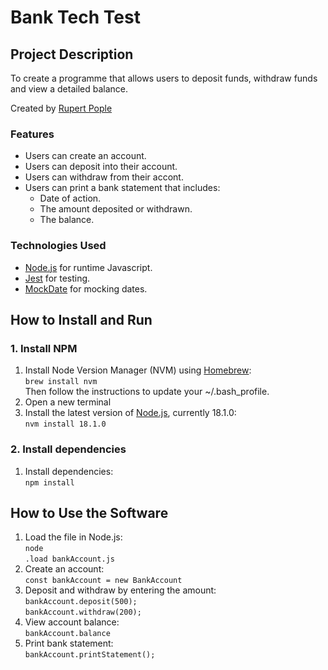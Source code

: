 # Bank Tech Test #

## Project Description ##
To create a programme that allows users to deposit funds, withdraw funds and view a detailed balance.

Created by [Rupert Pople](https://github.com/rupertpople)
### Features ###
* Users can create an account.
* Users can deposit into their account.
* Users can withdraw from their accont.
* Users can print a bank statement that includes:
  * Date of action.
  * The amount deposited or withdrawn.
  * The balance.

### Technologies Used ###
* [Node.js](https://nodejs.org/en/) for runtime Javascript.
* [Jest](https://jestjs.io/) for testing.
* [MockDate](https://www.npmjs.com/package/mockdate) for mocking dates.

## How to Install and Run ##
### 1. Install NPM ###
  1. Install Node Version Manager (NVM) using [Homebrew](https://brew.sh/):  
    `brew install nvm`  
    Then follow the instructions to update your ~/.bash_profile.
  2. Open a new terminal  
  3. Install the latest version of [Node.js](https://nodejs.org/en/), currently 18.1.0:  
    `nvm install 18.1.0`

### 2. Install dependencies ###
1. Install dependencies:  
  `npm install`

## How to Use the Software ##
1. Load the file in Node.js:  
  `node`  
  `.load bankAccount.js`
2. Create an account:  
  `const bankAccount = new BankAccount`  
3. Deposit and withdraw by entering the amount:  
  `bankAccount.deposit(500);`  
  `bankAccount.withdraw(200);`  
4. View account balance:  
  `bankAccount.balance`  
5. Print bank statement:  
  `bankAccount.printStatement();`  






